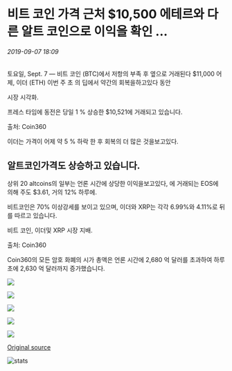 # 비트 코인 가격 근처 $10,500 에테르와 다른 알트 코인으로 이익을 확인 ...

###### 2019-09-07 18:09

토요일, Sept. 7 — 비트 코인 (BTC)에서 저항의 부족 후 옆으로 거래된다 $11,000 어제, 이더 (ETH) 이번 주 초 의 딥에서 약간의 회복을하고있다 동안

시장 시각화.

프레스 타임에 동전은 당일 1 % 상승한 $10,521에 거래되고 있습니다.

출처: Coin360

이더는 가격이 어제 약 5 % 하락 한 후 회복의 더 많은 것을보고있다.

## 알트코인가격도 상승하고 있습니다.

상위 20 altcoins의 일부는 언론 시간에 상당한 이익을보고있다, 에 거래되는 EOS에 의해 주도 $3.61, 거의 12% 하루에.

비트코인은 70% 이상강세를 보이고 있으며, 이더와 XRP는 각각 6.99%와 4.11%로 뒤를 따르고 있습니다.

비트 코인, 이더및 XRP 시장 지배.

출처: Coin360

Coin360의 모든 암호 화폐의 시가 총액은 언론 시간에 2,680 억 달러를 초과하여 하루 초에 2,630 억 달러까지 증가했습니다.

![](https://s3.cointelegraph.com/storage/uploads/view/d33e8fba549c132a21227494c702c2a5.png)

![](https://s3.cointelegraph.com/storage/uploads/view/687e0d365d5ca50b9a60c3e06080f730.png)

![](https://s3.cointelegraph.com/storage/uploads/view/502e1385be674c9cbeb0cf9c501c7221.png)

![](https://s3.cointelegraph.com/storage/uploads/view/24dda3f702597bfb2b0eb80b48cb7bf2.png)

![](https://s3.cointelegraph.com/storage/uploads/view/db4d3ce5ad6e0c139a9417f4489c11b2.png)

[Original source](https://cointelegraph.com/news/bitcoin-price-near-10-500-as-ether-and-other-altcoins-make-gains)

![stats](https://c.statcounter.com/11760860/0/a89fa40b/1/ "stats")
